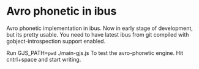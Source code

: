 # Avro phonetic in ibus
Avro phonetic implementation in ibus.
Now in early stage of development, but its pretty usable.
You need to have latest ibus from git compiled with gobject-introspection support enabled.

Run
	GJS_PATH=`pwd` ./main-gjs.js
To test the avro-phonetic engine. Hit cntrl+space and start writing.
